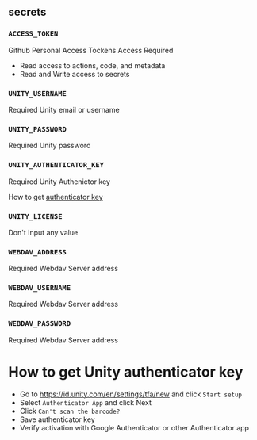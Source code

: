 ## secrets 

### `ACCESS_TOKEN`
 Github Personal Access Tockens Access Required
 * Read access to actions, code, and metadata
 * Read and Write access to secrets
### `UNITY_USERNAME`
  Required Unity email or username
### `UNITY_PASSWORD`
  Required Unity password
### `UNITY_AUTHENTICATOR_KEY`
  Required Unity Authenictor key
  
  How to get [authenticator key](#How-to-get-Unity-authenticator-key)
### `UNITY_LICENSE`
  Don't  Input any value
### `WEBDAV_ADDRESS`
  Required Webdav Server address
### `WEBDAV_USERNAME`
  Required Webdav Server address
### `WEBDAV_PASSWORD`
  Required Webdav Server address

# How to get Unity authenticator key
* Go to https://id.unity.com/en/settings/tfa/new  and click `Start setup`
* Select `Authenticator App` and click Next
* Click `Can't scan the barcode?`
* Save authenticator key
* Verify activation with Google Authenticator or other Authenticator app
